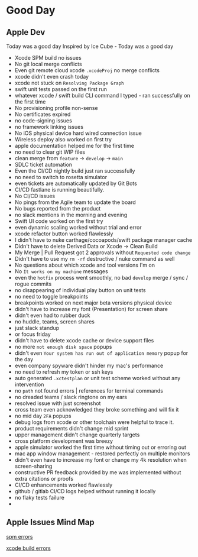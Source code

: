 # Good Day

## Apple Dev

Today was a good day
Inspired by Ice Cube - Today was a good day

- Xcode SPM build no issues
- No git local merge conflicts 
- Even git remote cloud xcode `.xcodeProj` no merge conflicts
- xcode didn't even crash today
- xcode not stuck on `Resolving Package Graph`
- swift unit tests passed on the first run
- whatever xcode / swift build CLI command I typed - ran successfully on the first time
- No provisioning profile non-sense
- No certificates expired
- no code-signing issues
- no framework linking issues
- No iOS physical device hard wired connection issue
- Wireless deploy also worked on first try
- apple documentation helped me for the first time
- no need to clear git WIP files
- clean merge from `feature` -> `develop` -> `main`
- SDLC ticket automation
- Even the CI/CD nightly build just ran successfully
- no need to switch to rosetta simulator
- even tickets are automatically updated by Git Bots
- CI/CD fastlane is running beautifully.
- No CI/CD issues
- No pings from the Agile team to update the board
- No bugs reported from the product
- no slack mentions in the morning and evening
- Swift UI code worked on the first try
- even dynamic scaling worked without trial and error
- xcode refactor button worked flawlessly
- I didn't have to nuke carthage/cocoapods/swift package manager cache
- Didn't have to delete Derived Data or Xcode -> Clean Build
- My Merge | Pull Request got 2 approvals without `Requested code change`
- Didn't have to use my `rm -rf` destructive / nuke command as well
- No questions about which xcode and tool versions I'm on
- No `It works on my machine` messages
- even the `hotfix` process went smoothly, no bad `develop` merge / sync / rogue commits
- no disappearing of individual play button on unit tests
- no need to toggle breakpoints
- breakpoints worked on next major beta versions physical device
- didn't have to increase my font (Presentation) for screen share
- didn't even had to rubber duck
- no huddle, teams, screen shares
- just slack standup
- or focus friday
- didn't have to delete xcode cache or device support files
- no more `not enough disk space` popups
- didn't even `Your system has run out of application memory` popup for the day
- even company spyware didn't hinder my mac's performance
- no need to refresh my token or ssh keys
- auto generated `.xctestplan` or unit test scheme worked without any intervention
- no `path` not found errors | references for terminal commands
- no dreaded teams / slack ringtone on my ears
- resolved issue with just screenshot
- cross team even acknowledged they broke something and will fix it
- no mid day `2FA` popups
- debug logs from xcode or other toolchain were helpful to trace it.
- product requirements didn't change mid sprint
- upper management didn't change quarterly targets
- cross platform development was breezy
- apple simulator worked the first time without timing out or erroring out
- mac app window management - restored perfectly on multiple monitors
- didn't even have to increase my font or change my 4k resolution when screen-sharing
- constructive PR feedback provided by me was implemented without extra citations or proofs
- CI/CD enhancements worked flawlessly
- github / gitlab CI/CD logs helped without running it locally
- no flaky tests failure
- 

## Apple Issues Mind Map

[spm errors](/ios/xcode/spm_errors)

[xcode build errors](/ios/xcode/build_errors)
